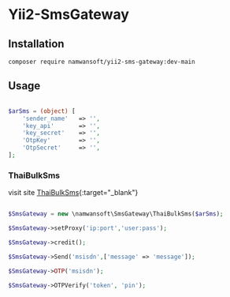 # Yii2-SmsGateway

## Installation

```
composer require namwansoft/yii2-sms-gateway:dev-main
```

## Usage

```php

$arSms = (object) [
    'sender_name'   => '',
    'key_api'       => '',
    'key_secret'    => '',
    'OtpKey'        => '',
    'OtpSecret'     => '',
];

```

### ThaiBulkSms

visit site [ThaiBulkSms](https://www.thaibulksms.com/){:target="_blank"}

```php

$SmsGateway = new \namwansoft\SmsGateway\ThaiBulkSms($arSms);

$SmsGateway->setProxy('ip:port','user:pass');

$SmsGateway->credit();

$SmsGateway->Send('msisdn',['message' => 'message']);

$SmsGateway->OTP('msisdn');

$SmsGateway->OTPVerify('token', 'pin');

```
